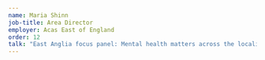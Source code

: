 ```yaml
---
name: Maria Shinn
job-title: Area Director
employer: Acas East of England
order: 12
talk: "East Anglia focus panel: Mental health matters across the locality – Strategies for positive mental health throughout our region"
---
```


